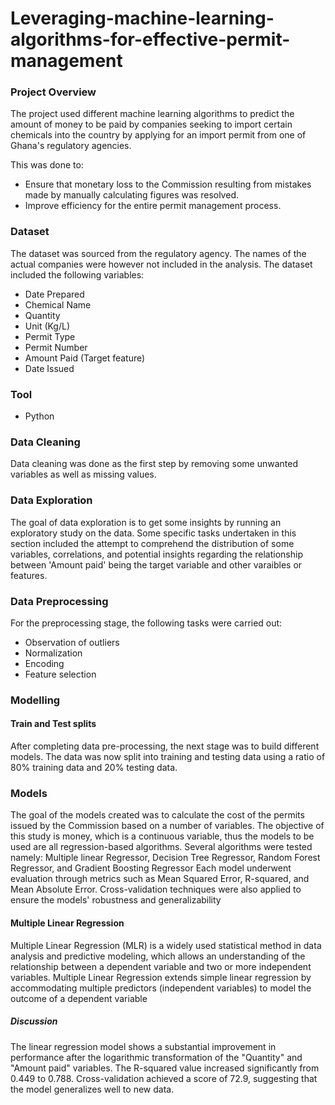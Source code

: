 # Leveraging-machine-learning-algorithms-for-effective-permit-management

### Project Overview
The project used different machine learning algorithms to predict the amount of money to be paid by companies seeking to import certain chemicals into the country 
by applying for an import permit from one of Ghana's regulatory agencies.

This was done to:
- Ensure that monetary loss to the Commission resulting from mistakes made by manually calculating figures was resolved.
- Improve efficiency for the entire permit management process. 

### Dataset
The dataset was sourced from the regulatory agency. The names of the actual companies were however not included in the analysis. The dataset included the
following variables: 
- Date Prepared
- Chemical Name
- Quantity
- Unit (Kg/L)
- Permit Type
- Permit Number 
- Amount Paid (Target feature) 
- Date Issued

### Tool
- Python

### Data Cleaning
Data cleaning was done as the first step by removing some unwanted variables as well as missing values. 

### Data Exploration
The goal of data exploration is to get some insights by running an exploratory study on the data. Some specific tasks undertaken in this section included the attempt to comprehend the distribution of some variables, correlations, and potential insights regarding the relationship between 'Amount paid' being the
target variable and other varaibles or features. 

### Data Preprocessing
For the preprocessing stage, the following tasks were carried out:
- Observation of outliers
- Normalization
- Encoding
- Feature selection

### Modelling
#### Train and Test splits 
After completing data pre-processing, the next stage was to build different models. The data was now split into training and testing data using a ratio of 80% training data and 20% testing data.

### Models
The goal of the models created was to calculate the cost of the permits issued by the Commission based on a number of variables. The objective of this study is money, which is a continuous variable, thus the models to be used are all regression-based algorithms.
Several algorithms were tested namely: Multiple linear Regressor, Decision Tree Regressor, Random Forest Regressor, and Gradient Boosting Regressor
Each model underwent evaluation through metrics such as Mean Squared Error, R-squared, and Mean Absolute Error. Cross-validation techniques were also applied to ensure the models' robustness and generalizability

#### Multiple Linear Regression
Multiple Linear Regression (MLR) is a widely used statistical method in data analysis and predictive modeling, which allows an understanding of the relationship between a dependent variable and two or more independent variables. Multiple Linear Regression extends simple linear regression by accommodating multiple predictors (independent variables) to model the outcome of a dependent variable

##### Discussion
The linear regression model shows a substantial improvement in performance after the logarithmic transformation of the "Quantity" and "Amount paid" variables. The R-squared value increased significantly from 0.449 to 0.788. Cross-validation achieved a score of 72.9, suggesting that the model generalizes well to new data.

